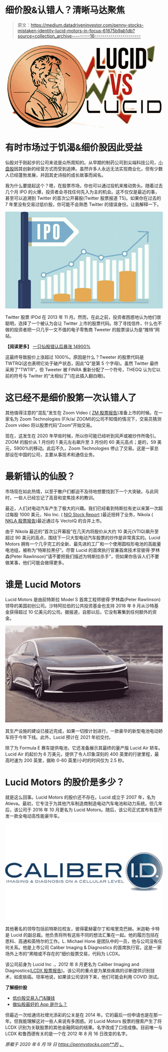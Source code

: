 # 细价股&认错人？清晰马达聚焦

> 原文：<https://medium.datadriveninvestor.com/penny-stocks-mistaken-identity-lucid-motors-in-focus-61675b9ab1db?source=collection_archive---------16----------------------->

![](img/385a13499eea021ab72e45c02ea113fe.png)

# 有时市场过于饥渴&细价股因此受益

仙股对于刚起步的公司来说是众所周知的。从早期的制药公司到尖端科技公司，[小盘股](https://pennystocks.com/featured/2020/06/19/entertainment-penny-stocks-list-today-june-19-2020/)因其创新的经营方式而受到追捧。虽然许多人永远无法实现商业化，但有少数人已经蓬勃发展，并因其史诗般的成长故事而闻名。

我为什么要提起这个？嗯，在股票市场，你也可以通过投机来推动势头。随着过去几个月 IPO 的火爆，投资者会寻找任何先入为主的机会。这不仅仅是最近的事，甚至可以追溯到 Twitter 的首次公开募股(Twitter 股票报道 T5)。如果你在过去的 7 年里没有交易过低价股，你可能不会熟悉 Twitter 的错误身份。让我解释一下。

![](img/fd175dedccfeed89468d4265616cb2b4.png)

Twitter 股票 IPOd 在 2013 年 11 月。然而，在此之前，投资者困惑地认为他们很聪明，选择了一个被认为会让 Twitter 上市的股票代码。除了寻找信件，什么也不做的投资者把一只几乎一文不值的电子零售商 Tweeter 的股票误认为是“推特”网站。

**【阅读更多】** [一只仙股错认后暴涨 14900%](https://pennystocks.com/featured/2019/04/18/a-penny-stock-jumps-14900-after-mistaken-identity/)

这最终导致股价上涨超过 1000%。原因是什么？Tweeter 的股票代码是 TWTRQ(这也表明它处于破产状态，因此“Q”是第 5 个字母)。虽然 Twitter 最终采用了“TWTR”，但 Tweeter 被 FINRA 重新分配了一个符号，THEGQ 认为它以前的符号与 Twitter 的“太相似了”(在此插入翻白眼)。

# 这已经不是细价股第一次认错人了

其他值得注意的“混乱”发生在 Zoom Video ( [ZM 股票报告](https://pennystocks.com/ticker/?symbol=ZM))准备上市的时候。在一家名为 Zoom Technologies (F/k/a/ ZOOM)的公司不知情的情况下，交易员猜测 Zoom video 将以股票代码“Zoom”开始交易。

现在，这发生在 2020 年早些时候，所以你可能已经听到风声或被炒作所吸引。ZOOM 的股价从 1 月份的 1 美元左右飙升至 3 月份的 60 美元高点；是的，59 美元，5900%的移动。此后不久，Zoom Technologies 停止了交易。这是一家总部设在中国的公司，主要从事技术和通信业务。

# 最新错认的仙股？

市场现在如此热情，以至于散户们都迫不及待地想要找到下一个大突破。与此同时，一些人已经忘记了高音和变焦技术的教训。

最近，人们对电动汽车产生了极大的兴趣。我们已经看到特斯拉有史以来第一次超过每股 1000 美元，Nio Inc. ( [NIO Stock Report](https://pennystocks.com/ticker/?symbol=NIO) )最近扭转了业务，Nikola ( [NKLA 股票报告](https://pennystocks.com/ticker/?symbol=NKLA))最近通过与 VectoIQ 的合并上市。

由于 Nikola 最近的“首次公开募股”在几天内将股价从大约 10 美元(VTIQ)飙升至超过 90 美元的高点，围绕下一只大型电动汽车股票的炒作是非常真实的。Lucid Motors 拥有一个几乎完工的全新、最先进的工厂和一个使用圆柱形电池的高能量电池组，被称为“特斯拉黑仔”。尽管 Lucid 的首席执行官兼首席技术官彼得·罗林森(Peter Rawlinson)“请不要把我们描述为特斯拉杀手”，但如果你告诉人们不要做某事，他们可能会做得更多。

# 谁是 Lucid Motors

Lucid Motors 是由前特斯拉 Model S 首席工程师彼得·罗林森(Peter Rawlinson)领导的美国初创公司。沙特阿拉伯的公共投资基金也支持 2018 年 9 月从沙特基金获得超过 10 亿美元的公司。据报道，自那以后，它没有筹集到任何额外的资金。

![](img/0d8bc1abd1d62aaac98f76aca148c77b.png)

其生产设施的建设已接近完成，如果一切按计划进行，一款豪华的新型电池电动轿车将于今年下线。此外，Lucid 预计在 2021 年初交付。

除了为 Formula E 赛车提供电池，它还准备展示其最终的量产版 Lucid Air 轿车。Lucid Air 的起价为 6 万美元，提供了令人印象深刻的 400 英里的行驶里程，最高时速为 200 英里，据称 0-60 英里/小时的时间仅为 2.5 秒。

# Lucid Motors 的股价是多少？

就是这么回事。Lucid Motors 的股价还不存在。Lucid 成立于 2007 年，名为 Atieva。最初，它专注于为其他汽车制造商制造电动汽车电池和动力系统。但几年后，该公司于 2016 年 10 月更名为 Lucid Motors。随后，该公司正式宣布有意开发一款全电动高性能豪华车。

![](img/1b5ed599c02aa8836090b27846b7ead5.png)

其他著名的领导包括前特斯拉校友，彼得霍赫霍尔丁和埃里克巴赫。米迦勒·卡特是 Lucid 的副总裁。他负责将所有这些不同的想法汇集在一起。他的履历包括在思科、高通和英特尔的工作。L. Michael Hone 是团队中的一员，他与公司没有任何关系。他是上市公司 Caliber Imaging & Diagnostics 的首席执行官。这是一家场外上市的“黑暗或不存在的”细价股票交易，代码为 LCDX。

该公司前身为 Lucid Inc .，2012 年 8 月更名为 Caliber Imaging and Diagnostics([LCDX 股票报告](https://pennystocks.com/ticker/?symbol=LCDX))。该公司的重点是为某些疾病的诊断提供识别技术，如皮肤癌。坦率地说，如果该公司坚持下来，他们可能会利用 COVID 测试。

**了解细价股**

*   [低价股交易入门&赚钱](https://pennystocks.com/featured/2020/06/18/a-beginners-guide-to-trading-penny-stocks-making-money/)
*   [做仙股最好的 App 是什么？](https://pennystocks.com/featured/2020/05/03/what-is-the-best-app-for-penny-stocks/)

但最近一次给通讯社增光添彩的公关是在 2014 年。它的最后一份申请也是在那一年。但我能理解这对一些人来说有多困惑。对 Lucid Motors 股票的搜索产生了将 LCDX 识别为关联股票的其他金融网站的结果。名字改成了口径成像。目前唯一与 LCDX 和鲁西德有关的是一个在 2012 年 8 月 16 日改变的名字。

*原载于 2020 年 6 月 19 日 https://pennystocks.com**的* [*。*](https://pennystocks.com/featured/2020/06/19/penny-stocks-mistaken-identity-lucid-motors-stock/)